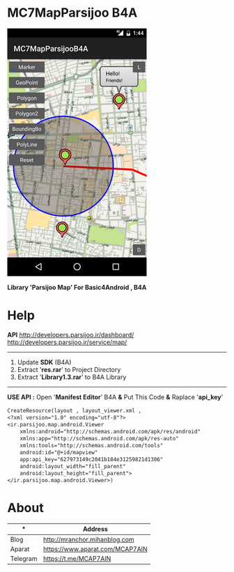 
# MC7MapParsijoo B4A
![enter image description here](https://raw.githubusercontent.com/M-CAP7AIN/MC7MapParsijoo/master/Sample/Screenshot_1542536051.png)


**Library 'Parsijoo Map' For Basic4Android , B4A**

# Help
**API**
http://developers.parsijoo.ir/dashboard/ <br/>
http://developers.parsijoo.ir/service/map/
	
------------------------------------------------------------
 1. Update **SDK** (B4A)  
 2. Extract '**res.rar**'  to Project Directory
 3. Extract '**Library1.3.rar**' to B4A Library
------------------
**USE API :**
Open '**Manifest Editor**' B4A **&** Put This Code **&** Raplace '**api_key**'

    CreateResource(layout , layout_viewer.xml , 
    <?xml version="1.0" encoding="utf-8"?>
    <ir.parsijoo.map.android.Viewer
    	xmlns:android="http://schemas.android.com/apk/res/android"
        xmlns:app="http://schemas.android.com/apk/res-auto"
        xmlns:tools="http://schemas.android.com/tools"
    	android:id="@+id/mapview"
        app:api_key="627973149c2041b184e31259821d1306"
        android:layout_width="fill_parent"
        android:layout_height="fill_parent">
    </ir.parsijoo.map.android.Viewer>)





# About
|* | Address |
|--|--|
|Blog | http://mranchor.mihanblog.com |
|Aparat   | https://www.aparat.com/MCAP7AIN |
|Telegram | https://t.me/MCAP7AIN |

